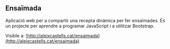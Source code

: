## Ensaïmada
Aplicació web per a compartir una recepta dinàmica per fer ensaïmades. És un projecte per aprendre a programar JavaScript i a utilitzar Bootstrap.

Visible a: [http://aleixcastells.cat/ensaimada](http://aleixcastells.cat/ensaimada)
